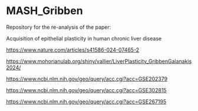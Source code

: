# MASH_Gribben

Repository for the re-analysis of the paper: 

Acquisition of epithelial plasticity in human chronic liver disease

https://www.nature.com/articles/s41586-024-07465-2

https://www.mohorianulab.org/shiny/vallier/LiverPlasticity_GribbenGalanakis2024/

https://www.ncbi.nlm.nih.gov/geo/query/acc.cgi?acc=GSE202379

https://www.ncbi.nlm.nih.gov/geo/query/acc.cgi?acc=GSE302815

https://www.ncbi.nlm.nih.gov/geo/query/acc.cgi?acc=GSE267195


